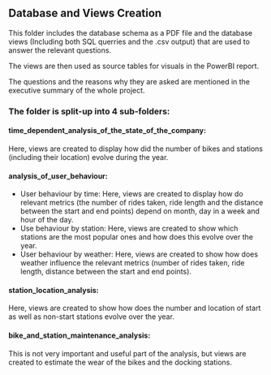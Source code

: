 ## Database and Views Creation

This folder includes the database schema as a PDF file and the database views (Including both SQL querries and the .csv output) that are used to answer the relevant questions.

The views are then used as source tables for visuals in the PowerBI report. 

The questions and the reasons why they are asked are mentioned in the executive summary of the whole project. 

### The folder is split-up into 4 sub-folders: 

#### time_dependent_analysis_of_the_state_of_the_company:

Here, views are created to display how did the number of bikes and stations (including their location) evolve during the year.  

#### analysis_of_user_behaviour:

* User behaviour by time:
        Here, views are created to display how do relevant metrics (the number of rides taken, ride length and the distance between the start and end points) depend on month, day in a week and hour of the day.
* Use behaviour by station:
        Here, views are created to show which stations are the most popular ones and how does this evolve over the year. 
* User behaviour by weather:
        Here, views are created to show how does weather influence the relevant metrics (number of rides taken, ride length, distance between the start and end points).

#### station_location_analysis:

Here, views are created to show how does the number and location of start as well as non-start stations evolve over the year. 

#### bike_and_station_maintenance_analysis:

This is not very important and useful part of the analysis, but views are created to estimate the wear of the bikes and the docking stations.  